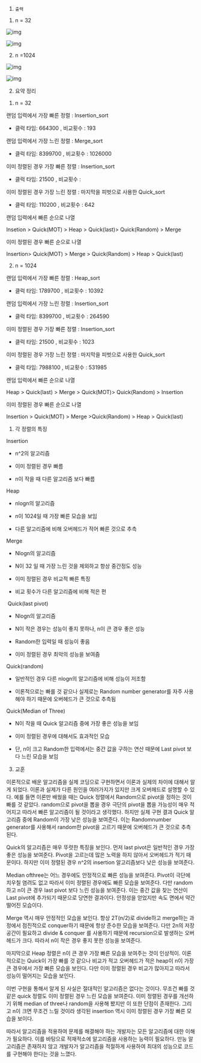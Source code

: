 1.     출력

1)    n = 32

![img](<https://user-images.githubusercontent.com/45009100/68547992-8930c100-042b-11ea-958c-be9aee1a310c.png>)

![img](<https://user-images.githubusercontent.com/45009100/68547997-964db000-042b-11ea-8131-f2c0a18baf26.png>)

 

2)   n =1024

![img](<https://user-images.githubusercontent.com/45009100/68548001-9d74be00-042b-11ea-9415-321a7aef9bc3.png>) 

![img](<https://user-images.githubusercontent.com/45009100/68548003-a06fae80-042b-11ea-8591-b6b05fcd6254.png>)

2.  요약 정리



1)  n = 32

랜덤 입력에서 가장 빠른 정렬 : Insertion_sort

-    클럭 타임: 664300 , 비교횟수 : 193

랜덤 입력에서 가장 느린 정렬 : Merge_sort

-    클럭 타임: 8399700 , 비교횟수 : 1026000

이미 정렬된 경우 가장 빠른 정렬 : Insertion_sort

-    클럭 타임: 21500 , 비교횟수 : 

이미 정렬된 경우 가장 느린 정렬 : 마지막을 피벗으로 사용한 Quick_sort

-    클럭 타임: 110200 , 비교횟수 : 642



랜덤 입력에서 빠른 순으로 나열

Insetion > Quick(MOT) > Heap > Quick(last)> Quick(Random) > Merge

 

이미 정렬된 경우 빠른 순으로 나열

Insertion> Quick(MOT) > Merge > Quick(Random) > Heap > Quick(last)

 

 

 

 

2)  n = 1024

랜덤 입력에서 가장 빠른 정렬 : Heap_sort

-    클럭 타임: 1789700 , 비교횟수 : 10392

랜덤 입력에서 가장 느린 정렬 : Insertion_sort

-    클럭 타임: 8399700 , 비교횟수 : 264590

이미 정렬된 경우 가장 빠른 정렬 : Insertion_sort

-    클럭 타임: 21500 , 비교횟수 : 1023

이미 정렬된 경우 가장 느린 정렬 : 마지막을 피벗으로 사용한 Quick_sort

-    클럭 타임: 7988100 , 비교횟수 : 531985



랜덤 입력에서 빠른 순으로 나열

Heap > Quick(last) > Merge > Quick(MOT)> Quick(Random) > Insertion

 

이미 정렬된 경우 빠른 순으로 나열

Insertion > Quick(MOT) > Merge >Quick(Random) > Heap > Quick(last) 

  

1)  각 정렬의 특징

Insertion

-    n^2의 알고리즘

-    이미 정렬된 경우 빠름

-    n이 작을 때 다른 알고리즘 보다 빠름



Heap

-    nlogn의 알고리즘

-    n이 1024일 때 가장 빠른 모습을 보임 

-    다른 알고리즘에 비해 오버헤드가 적어 빠른 것으로 추측



Merge

-    Nlogn의 알고리즘

-    N이 32 일 때 가장 느린 것을 제외하고 항상 중간정도 성능

-    이미 정렬된 경우 비교적 빠른 특징

-    비교 횟수가 다른 알고리즘에 비해 적은 편



​       Quick(last pivot)

-    Nlogn의 알고리즘

-    N이 작은 경우는 성능이 좋지 못하나, n이 큰 경우 좋은 성능

-    Random한 입력일 때 성능이 좋음

-    이미 정렬된 경우 최악의 성능을 보여줌



Quick(random)

-    일반적인 경우 다른 nlogn의 알고리즘에 비해 성능이 저조함

-    이론적으로는 빠를 것 같으나 실제로는 Random number generator를 자주 사용해야 하기 때문에 오버헤드가 큰 것으로 추측됨



Quick(Median of Three)

-    N이 작을 때 Quick 알고리즘 중에 가장 좋은 성능을 보임

-    이미 정렬된 경우에 대해서도 효과적인 모습

-    단, n이 크고 Random한 입력에서는 중간 값을 구하는 연산 때문에  Last pivot 보다 느린 모습을 보임



3.  교훈



 이론적으로 배운 알고리즘을 실제 코딩으로 구현하면서 이론과 실제의 차이에 대해서 알게 되었다. 이론과 실제가 다른 원인을 여러가지가 있지만 크게 오버헤드로 설명할 수 있다. 예를 들면 이론만 배웠을 때는 Quick 정렬에서 Random으로 pivot을 정하는 것이 빠를 것 같았다. random으로 pivot을 뽑을 경우 극단의 pivot을 뽑을 가능성이 매우 적어지고 따라서 빠른 알고리즘이 될 것이라고 생각했다. 하지만 실제 구현 결과 Quick 알고리즘 중에 Random이 가장 낮은 성능을 보여준다. 이는 Randomnumber generator를 사용해서 random한 pivot을 고르기 때문에 오버헤드가 큰 것으로 추측된다. 

 Quick의 알고리즘은 매우 뚜렷한 특징을 보인다. 먼저 last pivot은 일반적인 경우 가장 좋은 성능을 보여준다. Pivot을 고르는데 많은 노력을 하지 않아서 오버헤드가 적기 때문이다. 하지만 이미 정렬된 경우 n^2의 insertion 알고리즘보다 낮은 성능을 보여준다. 

 Median ofthree는 어느 경우에도 안정적으로 빠른 성능을 보여준다. Pivot이 극단에 치우칠 염려도 없고 따라서 이미 정렬된 경우에도 빠른 모습을 보여준다. 다만 random하고 n이 큰 경우 last pivot 보다 느린 성능을 보여준다. 이는 중간 값을 찾는 연산이 Last pivot에 추가되기 때문으로 당연한 결과이다. 안정성을 얻었지만 속도 면에서 약간 떨어진 모습이다.

 Merge 역시 매우 안정적인 모습을 보인다. 항상 2T(n/2)로 divide하고 merge하는 과정에서 점진적으로 conquer하기 때문에 항상 준수한 모습을 보여준다. 다만 2n의 저장공간이 필요하고 divide & conquer 를 사용하기 때문에 recursion으로 발생하는 오버헤드가 크다. 따라서 n이 작은 경우 좋지 못한 성능을 보여준다. 

 마지막으로 Heap 정렬은 n이 큰 경우 가장 빠른 모습을 보여주는 것이 인상적이. 이론적으로는 Quick이 가장 빠를 것 같으나 비교가 적고 오버헤드가 적은 heap이 n이 가장 큰 경우에서 가장 빠른 모습을 보인다. 다만 이미 정렬된 경우 비교가 많아지고 따라서 성능이 떨어지는 모습을 보인다. 

 이번 구현을 통해서 알게 된 사실은 절대적인 알고리즘은 없다는 것이다. 무조건 빠를 것 같은 quick 정렬도 이미 정렬된 경우 느린 모습을 보여준다. 이미 정렬된 경우를 개선하기 위해 median of three나 random을 사용해 봤지만 이 또한 단점이 존재한다. 그리고 n이 크면 무조건 느릴 것이라 생각된 insertion 역시 이미 정렬된 경우 가장 빠른 모습을 보이다. 

 따라서 알고리즘을 적용하여 문제를 해결해야 하는 개발자는 모든 알고리즘에 대한 이해가 필요하다. 이를 바탕으로 적재적소에 알고리즘을 사용하는 능력이 필요하다. 만능 알고리즘은 존재하지 않고 개발자가 알고리즘을 적절하게 사용하여 최대의 성능으로 코드를 구현해야 한다는 것을 느꼈다.

 
